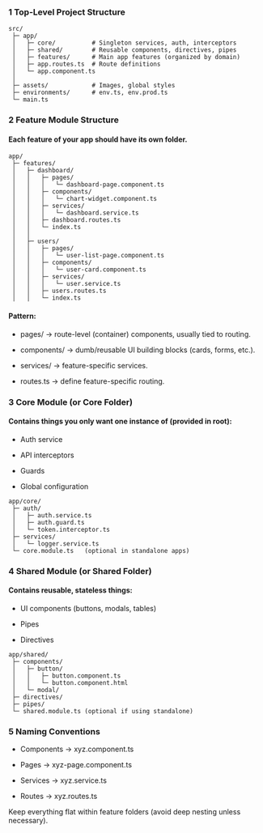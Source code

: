 ### 1 Top-Level Project Structure

```shell
src/
 ├─ app/
 │   ├─ core/          # Singleton services, auth, interceptors
 │   ├─ shared/        # Reusable components, directives, pipes
 │   ├─ features/      # Main app features (organized by domain)
 │   ├─ app.routes.ts  # Route definitions
 │   └─ app.component.ts
 │
 ├─ assets/            # Images, global styles
 ├─ environments/      # env.ts, env.prod.ts
 └─ main.ts

```



### 2 Feature Module Structure
#### Each feature of your app should have its own folder.
```shell
app/
 ├─ features/
 │   ├─ dashboard/
 │   │   ├─ pages/
 │   │   │   └─ dashboard-page.component.ts
 │   │   ├─ components/
 │   │   │   └─ chart-widget.component.ts
 │   │   ├─ services/
 │   │   │   └─ dashboard.service.ts
 │   │   ├─ dashboard.routes.ts
 │   │   └─ index.ts
 │   │
 │   ├─ users/
 │   │   ├─ pages/
 │   │   │   └─ user-list-page.component.ts
 │   │   ├─ components/
 │   │   │   └─ user-card.component.ts
 │   │   ├─ services/
 │   │   │   └─ user.service.ts
 │   │   ├─ users.routes.ts
 │   │   └─ index.ts

```

#### Pattern:
- pages/ → route-level (container) components, usually tied to routing.

- components/ → dumb/reusable UI building blocks (cards, forms, etc.).

- services/ → feature-specific services.

- routes.ts → define feature-specific routing.


### 3 Core Module (or Core Folder)

#### Contains things you only want one instance of (provided in root):

- Auth service

- API interceptors

- Guards

- Global configuration

```shell
app/core/
 ├─ auth/
 │   ├─ auth.service.ts
 │   ├─ auth.guard.ts
 │   └─ token.interceptor.ts
 ├─ services/
 │   └─ logger.service.ts
 └─ core.module.ts   (optional in standalone apps)

```

### 4 Shared Module (or Shared Folder)
#### Contains reusable, stateless things:

- UI components (buttons, modals, tables)

- Pipes

- Directives


```shell
app/shared/
 ├─ components/
 │   ├─ button/
 │   │   ├─ button.component.ts
 │   │   └─ button.component.html
 │   └─ modal/
 ├─ directives/
 ├─ pipes/
 └─ shared.module.ts (optional if using standalone)
```


### 5 Naming Conventions

- Components → xyz.component.ts

- Pages → xyz-page.component.ts

- Services → xyz.service.ts

- Routes → xyz.routes.ts

Keep everything flat within feature folders (avoid deep nesting unless necessary).
